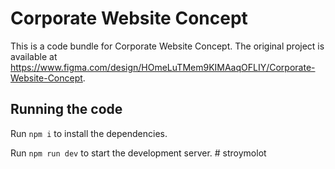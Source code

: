 
  # Corporate Website Concept

  This is a code bundle for Corporate Website Concept. The original project is available at https://www.figma.com/design/HOmeLuTMem9KIMAaqOFLIY/Corporate-Website-Concept.

  ## Running the code

  Run `npm i` to install the dependencies.

  Run `npm run dev` to start the development server.
  #   s t r o y m o l o t  
 